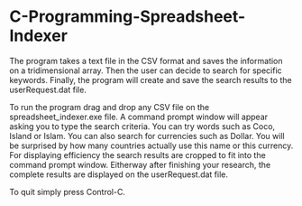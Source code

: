 # C-Programming-Spreadsheet-Indexer
The program takes a text file in the CSV format and saves the information on a tridimensional array. Then the user can decide to search for specific keywords. Finally, the program will create and save the search results to the userRequest.dat file.

To run the program drag and drop any CSV file on the spreadsheet_indexer.exe file. A command prompt window will appear asking you to type the search criteria. You can try words such as Coco, Island or Islam. You can also search for currencies such as Dollar. You will be surprised by how many countries actually use this name or this currency. For displaying efficiency the search results are cropped to fit into the command prompt window. Eitherway after finishing your research, the complete results are displayed on the userRequest.dat file.

To quit simply press Control-C.
